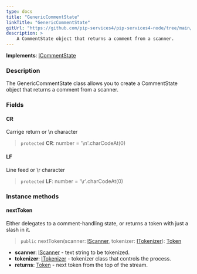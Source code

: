 ```yaml
---
type: docs
title: "GenericCommentState"
linkTitle: "GenericCommentState"
gitUrl: "https://github.com/pip-services4/pip-services4-node/tree/main/pip-services4-expressions-node"
description: > 
    A CommentState object that returns a comment from a scanner.
---
```


**Implements**: [ICommentState](../../icomment_state)

### Description

The GenericCommentState class allows you to create a CommentState object that returns a comment from a scanner.

### Fields

<span class="hide-title-link">

#### CR
Carrige return or \n character
> `protected` **CR**: number = '\n'.charCodeAt(0)

#### LF
Line feed or \r character
> `protected` **LF**: number = '\r'.charCodeAt(0)

</span>



### Instance methods

#### nextToken
Either delegates to a comment-handling state, or returns a token with just a slash in it.

> `public` nextToken(scanner: [IScanner](../../../io/iscanner), tokenizer: [ITokenizer](../../itokenizer)): [Token](../../token)

- **scanner**: [IScanner](../../../io/iscanner) - text string to be tokenized.
- **tokenizer**: [ITokenizer](../../itokenizer) - tokenizer class that controls the process.
- **returns**: [Token](../../token) - next token from the top of the stream.
